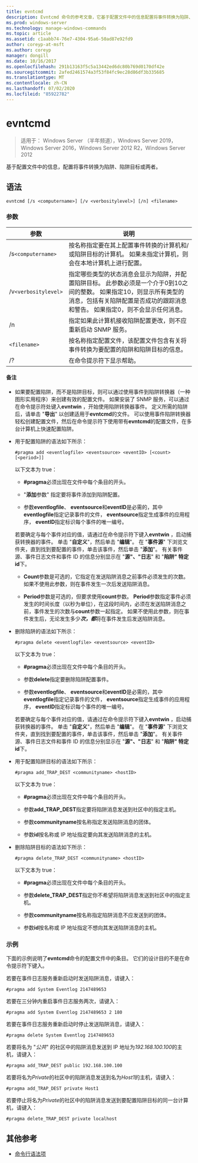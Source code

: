 ```yaml
---
title: evntcmd
description: Evntcmd 命令的参考文章，它基于配置文件中的信息配置将事件转换为陷阱、陷阱目标或两者。
ms.prod: windows-server
ms.technology: manage-windows-commands
ms.topic: article
ms.assetid: c1aabb74-76e7-4304-95a6-50ad87e92fd9
author: coreyp-at-msft
ms.author: coreyp
manager: dongill
ms.date: 10/16/2017
ms.openlocfilehash: 291b13163f5c5a13442ed6dc80b769d0170df42e
ms.sourcegitcommit: 2afed2461574a3f53f84fc9ec28d86df3b335685
ms.translationtype: MT
ms.contentlocale: zh-CN
ms.lasthandoff: 07/02/2020
ms.locfileid: "85922782"
---
```

# <a name="evntcmd"></a>evntcmd

> 适用于： Windows Server （半年频道），Windows Server 2019，Windows Server 2016，Windows Server 2012 R2，Windows Server 2012

基于配置文件中的信息，配置将事件转换为陷阱、陷阱目标或两者。

## <a name="syntax"></a>语法

```
evntcmd [/s <computername>] [/v <verbositylevel>] [/n] <filename>
```

### <a name="parameters"></a>参数

| 参数 | 说明 |
| --------- | ----------- |
| /s`<computername>` | 按名称指定要在其上配置事件转换的计算机和/或陷阱目标的计算机。 如果未指定计算机，则会在本地计算机上进行配置。 |
| /v`<verbositylevel>` | 指定哪些类型的状态消息会显示为陷阱，并配置陷阱目标。 此参数必须是一个介于0到10之间的整数。 如果指定10，则显示所有类型的消息，包括有关陷阱配置是否成功的跟踪消息和警告。 如果指定0，则不会显示任何消息。 |
| /n | 指定如果此计算机接收陷阱配置更改，则不应重新启动 SNMP 服务。 |
| `<filename>` | 按名称指定配置文件，该配置文件包含有关将事件转换为要配置的陷阱和陷阱目标的信息。 |
| /? | 在命令提示符下显示帮助。 |

#### <a name="remarks"></a>备注

- 如果要配置陷阱，而不是陷阱目标，则可以通过使用事件到陷阱转换器（一种图形实用程序）来创建有效的配置文件。 如果安装了 SNMP 服务，可以通过在命令提示符处键入**evntwin** ，开始使用陷阱转换器事件。 定义所需的陷阱后，请单击 "**导出**" 以创建适用于**evntcmd**的文件。 可以使用事件陷阱转换器轻松创建配置文件，然后在命令提示符下使用带有**evntcmd**的配置文件，在多台计算机上快速配置陷阱。

- 用于配置陷阱的语法如下所示：

  ```
  #pragma add <eventlogfile> <eventsource> <eventID> [<count> [<period>]]
  ```

  以下文本为 true：

    - **#pragma**必须出现在文件中每个条目的开头。

    - "**添加**参数" 指定要将事件添加到陷阱配置。

    - 参数**eventlogfile**、 **eventsource**和**eventID**是必需的，其中**eventlogfile**指定记录事件的文件， **eventsource**指定生成事件的应用程序， **eventID**指定标识每个事件的唯一编号。

    若要确定与每个事件对应的值，请通过在命令提示符下键入**evntwin** ，启动捕获转换器的事件。 单击 "**自定义**"，然后单击 "**编辑**"。 在 "**事件源**" 下浏览文件夹，直到找到要配置的事件，单击该事件，然后单击 "**添加**"。 有关事件源、事件日志文件和事件 ID 的信息分别显示在 "**源"、"日志**" 和 "**陷阱" 特定 id**下。

    - **Count**参数是可选的，它指定在发送陷阱消息之前事件必须发生的次数。 如果不使用此参数，则在事件发生一次后发送陷阱消息。

    - **Period**参数是可选的，但要求使用**count**参数。 **Period**参数指定事件必须发生的时间长度（以秒为单位），在这段时间内，必须在发送陷阱消息之前，事件发生的次数与**count**参数一起指定。 如果不使用此参数，则在事件发生后，无论发生多少***次，都***将在事件发生后发送陷阱消息。

- 删除陷阱的语法如下所示：

  ```
  #pragma delete <eventlogfile> <eventsource> <eventID>
  ```

  以下文本为 true：

    - **#pragma**必须出现在文件中每个条目的开头。

    - 参数**delete**指定要删除陷阱配置事件。

    - 参数**eventlogfile**、 **eventsource**和**eventID**是必需的，其中**eventlogfile**指定记录事件的文件， **eventsource**指定生成事件的应用程序， **eventID**指定标识每个事件的唯一编号。

    若要确定与每个事件对应的值，请通过在命令提示符下键入**evntwin** ，启动捕获转换器的事件。 单击 "**自定义**"，然后单击 "**编辑**"。 在 "**事件源**" 下浏览文件夹，直到找到要配置的事件，单击该事件，然后单击 "**添加**"。 有关事件源、事件日志文件和事件 ID 的信息分别显示在 "**源"、"日志**" 和 "**陷阱" 特定 id**下。

- 用于配置陷阱目标的语法如下所示：

  ```
  #pragma add_TRAP_DEST <communityname> <hostID>
  ```

  以下文本为 true：

    - **#pragma**必须出现在文件中每个条目的开头。

    - 参数**add_TRAP_DEST**指定要将陷阱消息发送到社区中的指定主机。

    - 参数**communityname**按名称指定发送陷阱消息的团体。

    - 参数**id**按名称或 IP 地址指定要向其发送陷阱消息的主机。

- 删除陷阱目标的语法如下所示：

  ```
  #pragma delete_TRAP_DEST <communityname> <hostID>
  ```

  以下文本为 true：

    - **#pragma**必须出现在文件中每个条目的开头。

    - 参数**delete_TRAP_DEST**指定你不希望将陷阱消息发送到社区中的指定主机。

    - 参数**communityname**按名称指定陷阱消息不应发送到的团体。

    - 参数**id**按名称或 IP 地址指定不想向其发送陷阱消息的主机。

### <a name="examples"></a>示例

下面的示例说明了**evntcmd**命令的配置文件中的条目。 它们的设计目的不是在命令提示符下键入。

若要在事件日志服务重新启动时发送陷阱消息，请键入：

```
#pragma add System Eventlog 2147489653
```

若要在三分钟内重启事件日志服务两次，请键入：

```
#pragma add System Eventlog 2147489653 2 180
```

若要在事件日志服务重新启动时停止发送陷阱消息，请键入：

```
#pragma delete System Eventlog 2147489653
```

若要将名为 "*公共*" 的社区中的陷阱消息发送到 IP 地址为*192.168.100.100*的主机，请键入：

```
#pragma add_TRAP_DEST public 192.168.100.100
```

若要将名为*Private*的社区中的陷阱消息发送到名为*Host1*的主机，请键入：

```
#pragma add_TRAP_DEST private Host1
```

若要停止将名为*Private*的社区中的陷阱消息发送到要配置陷阱目标的同一台计算机，请键入：

```
#pragma delete_TRAP_DEST private localhost
```

## <a name="additional-references"></a>其他参考

- [命令行语法项](command-line-syntax-key.md)
